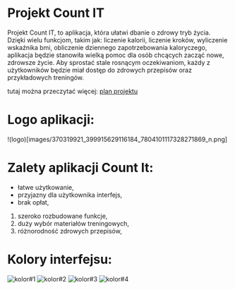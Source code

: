 # Projekt Count IT
Projekt Count IT, to aplikacja, która ułatwi dbanie o zdrowy tryb życia. Dzięki wielu funkcjom, takim jak: liczenie kalorii, liczenie kroków, wyliczenie wskaźnika bmi, obliczenie dziennego zapotrzebowania kaloryczego, aplikacja będzie stanowiła wielką pomoc dla osób chcących zacząć nowe, zdrowsze życie. Aby sprostać stale rosnącym oczekiwaniom, każdy z użytkowników będzie miał dostęp do zdrowych przepisów oraz przykładowych treningów.

tutaj można przeczytać więcej: [plan projektu](https://docs.google.com/document/d/1apDjpXmKEzrL-0nE6ZCeOEjP8akZZi5wl0F_ggGkdY8/edit#heading=h.38mtrp5pjges)


# Logo aplikacji:


!(logo)[images/370319921_399915629116184_7804101117328271869_n.png]



# Zalety aplikacji Count It:

+ łatwe użytkowanie,
+ przyjazny dla użytkownika interfejs,
+ brak opłat,

1. szeroko rozbudowane funkcje,
2. duży wybór materiałów treningowych,
3. różnorodność zdrowych przepisów,



# Kolory interfejsu:

![kolor#1](https://dekoralplstg.blob.core.windows.net/room-images/-malowniczy-be%C5%BC/swatch--malowniczy-be%C5%BC.jpg)
![kolor#2](https://dekoralplstg.blob.core.windows.net/room-images/ziele%C5%84-mchu-p%C3%B3%C5%82mat-ral-6005/swatch-ziele%C5%84-mchu-p%C3%B3%C5%82mat-ral-6005.jpg)
![kolor#3](https://dekoralplstg.blob.core.windows.net/room-images/ziele%C5%84-opuncji/swatch-ziele%C5%84-opuncji.jpg)
![kolor#4](https://dekoralplstg.blob.core.windows.net/room-images/limonkowy-sorbet/swatch-limonkowy-sorbet.jpg)



